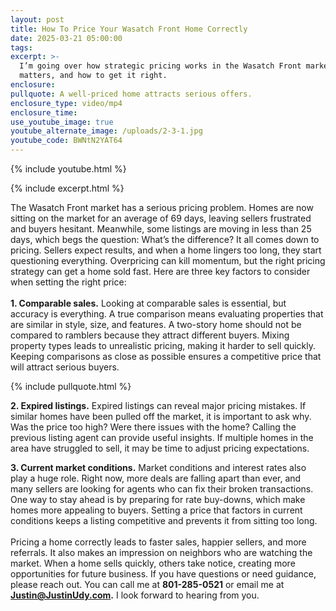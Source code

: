 ```yaml
---
layout: post
title: How To Price Your Wasatch Front Home Correctly
date: 2025-03-21 05:00:00
tags:
excerpt: >-
  I’m going over how strategic pricing works in the Wasatch Front market, why it
  matters, and how to get it right.
enclosure:
pullquote: A well-priced home attracts serious offers.
enclosure_type: video/mp4
enclosure_time:
use_youtube_image: true
youtube_alternate_image: /uploads/2-3-1.jpg
youtube_code: BWNtN2YAT64
---
```

{% include youtube.html %}

{% include excerpt.html %}

The Wasatch Front market has a serious pricing problem. Homes are now sitting on the market for an average of 69 days, leaving sellers frustrated and buyers hesitant. Meanwhile, some listings are moving in less than 25 days, which begs the question: What’s the difference? It all comes down to pricing. Sellers expect results, and when a home lingers too long, they start questioning everything. Overpricing can kill momentum, but the right pricing strategy can get a home sold fast. Here are three key factors to consider when setting the right price:<br><br>**1\. Comparable sales.** Looking at comparable sales is essential, but accuracy is everything. A true comparison means evaluating properties that are similar in style, size, and features. A two-story home should not be compared to ramblers because they attract different buyers. Mixing property types leads to unrealistic pricing, making it harder to sell quickly. Keeping comparisons as close as possible ensures a competitive price that will attract serious buyers.

{% include pullquote.html %}

**2\. Expired listings.** Expired listings can reveal major pricing mistakes. If similar homes have been pulled off the market, it is important to ask why. Was the price too high? Were there issues with the home? Calling the previous listing agent can provide useful insights. If multiple homes in the area have struggled to sell, it may be time to adjust pricing expectations.

**3\. Current market conditions.** Market conditions and interest rates also play a huge role. Right now, more deals are falling apart than ever, and many sellers are looking for agents who can fix their broken transactions. One way to stay ahead is by preparing for rate buy-downs, which make homes more appealing to buyers. Setting a price that factors in current conditions keeps a listing competitive and prevents it from sitting too long.<br><br>Pricing a home correctly leads to faster sales, happier sellers, and more referrals. It also makes an impression on neighbors who are watching the market. When a home sells quickly, others take notice, creating more opportunities for future business. If you have questions or need guidance, please reach out. You can call me at **801-285-0521** or email me at [**Justin@JustinUdy.com**](mailto:Justin@JustinUdy.com)**.** I look forward to hearing from you.